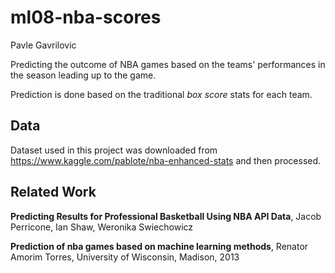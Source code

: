 # ml08-nba-scores
Pavle Gavrilovic

Predicting the outcome of NBA games based on the teams' performances in the season leading up to the game.

Prediction is done based on the traditional _box score_ stats for each team.

## Data
Dataset used in this project was downloaded from https://www.kaggle.com/pablote/nba-enhanced-stats and then processed.

## Related Work
__Predicting Results for Professional Basketball Using NBA API Data__, Jacob Perricone, Ian Shaw, Weronika Swiechowicz

__Prediction of nba games based on machine learning methods__, Renator Amorim Torres,  University of Wisconsin, Madison, 2013
